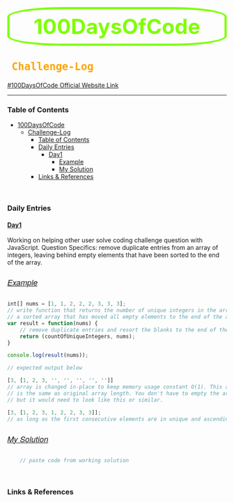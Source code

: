 # 100DaysOfCode

## Challenge-Log

[#100DaysOfCode Official Website Link][1]

<style type="text/css">
    h5  {
        font-family:    Ubuntu, "Helvetica Neue", Helvetica, sans-serif;
        font-size:      18px;
        font-weight:    normal;
    }  
    h2 {
        font-family:    Georgia, Verdana, monospace;
        font-size:      24px;
        font-weight:    medium;
        font-style:     bold;
        color:          orange;
        text-align:     left;
        padding:        0px 0px 0px 10px;
    }
    h1 {
        font-size:      48px;
        text-align:     center;
        border:         5px solid;
        color:          chartreuse;
        padding:        10px 10px 10px 10px;
        border-radius:  25%;
    }
    href {
        color:          red;
    }
</style>

----------------------------------------------------------------

### Table of Contents

- [100DaysOfCode](#100daysofcode)
  - [Challenge-Log](#challenge-log)
    - [Table of Contents](#table-of-contents)
    - [Daily Entries](#daily-entries)
      - [Day1](#day1)
        - [Example](#example)
        - [My Solution](#my-solution)
    - [Links & References](#links--references)

&nbsp;

### Daily Entries

#### [Day1][3]

 Working on helping other user solve coding challenge question with JavaScript. Question Specifics: remove duplicate entries from an array of integers, leaving behind empty elements that have been sorted to the end of the array.

##### [Example][3]

```javascript
int[] nums = [1, 1, 2, 2, 2, 3, 3, 3];
// write function that returns the number of unique integers in the array along with
// a sorted array that has moved all empty elements to the end of the array.
var result = function(nums) {
    // remove duplicate entries and resort the blanks to the end of the array
    return (countOfUniqueIntegers, nums);
}

console.log(result(nums)); 

// expected output below

[3, [1, 2, 3, '', '', '', '', '']]
// array is changed in-place to keep memory usage constant O(1). This array length
// is the same as original array length. You don't have to empty the array elements
// but it would need to look like this or similar.

[3, [1, 2, 3, 1, 2, 2, 3, 3]]; 
// as long as the first consecutive elements are in unique and ascending order.

```

##### [My Solution][3]

```javascript
    // paste code from working solution
```

&nbsp;

### Links & References

[1]: https://100daysofcode.com/
[2]: https://github.com/codedChaos/100DaysOfCode/wiki/Day1
[3]: https://github.com/codedChaos/100DaysOfCode